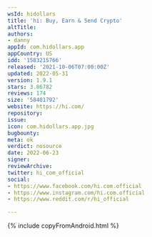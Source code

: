```yaml
---
wsId: hidollars
title: 'hi: Buy, Earn & Send Crypto'
altTitle: 
authors: 
- danny
appId: com.hidollars.app
appCountry: US
idd: '1583215766'
released: '2021-10-06T07:00:00Z'
updated: 2022-05-31
version: 1.9.1
stars: 3.86782
reviews: 174
size: '58401792'
website: https://hi.com/
repository: 
issue: 
icon: com.hidollars.app.jpg
bugbounty: 
meta: ok
verdict: nosource
date: 2022-06-23
signer: 
reviewArchive: 
twitter: hi_com_official
social: 
- https://www.facebook.com/hi.com.official
- https://www.instagram.com/hi.com.official
- https://www.reddit.com/r/hi_official

---
```


{% include copyFromAndroid.html %}